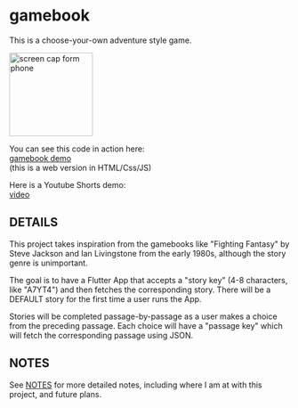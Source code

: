 # gamebook   
This is a choose-your-own adventure style game.   

<img src="https://mattgwriter7.com/assets/github/gamebook_thumb_small.png" width="150" title="screen cap form phone">     

You can see this code in action here:   
[gamebook demo](https://mattgwriter7.com/?k=b)     
(this is a web version in HTML/Css/JS)

Here is a Youtube Shorts demo:    
[video](https://www.youtube.com/shorts/S66xKu2qeDs)     

## DETAILS
This project takes inspiration from the gamebooks like 
"Fighting Fantasy" by Steve Jackson and Ian Livingstone from the early 1980s, although the story genre is unimportant.

The goal is to have a Flutter App that accepts a "story key" (4-8 characters, like "A7YT4") and then fetches the corresponding story.  There will be a DEFAULT story for the first time a user runs the App.  

Stories will be completed passage-by-passage as a user makes a choice from the preceding passage.  Each choice will have a "passage key" which will fetch the corresponding passage using JSON. 

## NOTES
See [NOTES](https://github.com/mattgwriter7/gamebook/blob/main/NOTES.md)  for more detailed notes, including where I am at with this project, and future plans.

